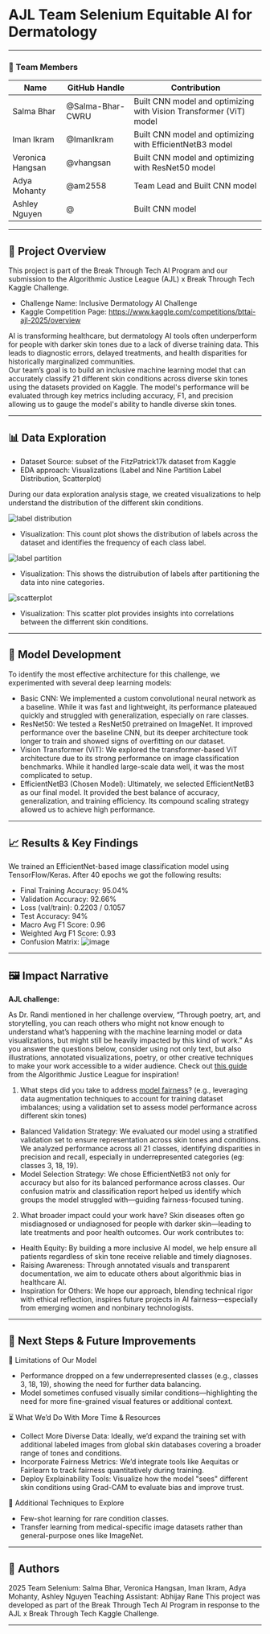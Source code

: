 # AJL Team Selenium Equitable AI for Dermatology
---

### **👥 Team Members**

| Name | GitHub Handle | Contribution |
| ----- | ----- | ----- |
| Salma Bhar | @Salma-Bhar-CWRU | Built CNN model and optimizing with Vision Transformer (ViT) model |
| Iman Ikram | @ImanIkram | Built CNN model and optimizing with EfficientNetB3 model |
| Veronica Hangsan | @vhangsan | Built CNN model and optimizing with ResNet50 model |
| Adya Mohanty | @am2558 | Team Lead and Built CNN model |
| Ashley Nguyen | @ | Built CNN model |

---

## **🎯 Project Overview**
This project is part of the Break Through Tech AI Program and our submission to the Algorithmic Justice League (AJL) x Break Through Tech Kaggle Challenge.
- Challenge Name: Inclusive Dermatology AI Challenge
- Kaggle Competition Page: https://www.kaggle.com/competitions/bttai-ajl-2025/overview </br>

AI is transforming healthcare, but dermatology AI tools often underperform for people with darker skin tones due to a lack of diverse training data. This leads to diagnostic errors, delayed treatments, and health disparities for historically marginalized communities. </br>
Our team’s goal is to build an inclusive machine learning model that can accurately classify 21 different skin conditions across diverse skin tones using the datasets provided on Kaggle. The model's performance will be evaluated through key metrics including accuracy, F1, and precision allowing us to gauge the model's ability to handle diverse skin tones.

---

## **📊 Data Exploration**

* Dataset Source: subset of the FitzPatrick17k dataset from Kaggle
* EDA approach: Visualizations (Label and Nine Partition Label Distribution, Scatterplot)
  
During our data exploration analysis stage, we created visualizations to help understand the distribution of the different skin conditions.

![label distribution](eda_images/label_distribution.png)
* Visualization: This count plot shows the distribution of labels across the dataset and identifies the frequency of each class label.
  
![label partition](eda_images/label_partition.png)
* Visualization: This shows the distruibution of labels after partitioning the data into nine categories.
  
![scatterplot](eda_images/scatterplot.png)
* Visualization: This scatter plot provides insights into correlations between the differrent skin conditions.

---

## **🧠 Model Development**

To identify the most effective architecture for this challenge, we experimented with several deep learning models:
- Basic CNN: We implemented a custom convolutional neural network as a baseline. While it was fast and lightweight, its performance plateaued quickly and struggled with generalization, especially on rare classes.
- ResNet50: We tested a ResNet50 pretrained on ImageNet. It improved performance over the baseline CNN, but its deeper architecture took longer to train and showed signs of overfitting on our dataset.
- Vision Transformer (ViT): We explored the transformer-based ViT architecture due to its strong performance on image classification benchmarks. While it handled large-scale data well, it was the most complicated to setup.
- EfficientNetB3 (Chosen Model): Ultimately, we selected EfficientNetB3 as our final model. It provided the best balance of accuracy, generalization, and training efficiency. Its compound scaling strategy allowed us to achieve high performance.

---

## **📈 Results & Key Findings**

We trained an EfficientNet-based image classification model using TensorFlow/Keras. After 40 epochs we got the following results:
- Final Training Accuracy: 95.04%
- Validation Accuracy: 92.66%
- Loss (val/train): 0.2203 / 0.1057
- Test Accuracy: 94%
- Macro Avg F1 Score: 0.96
- Weighted Avg F1 Score: 0.93
- Confusion Matrix:
![image](https://github.com/user-attachments/assets/c22aa943-eb5b-47a0-aa00-b34996f9b7ac)

---

## **🖼️ Impact Narrative**

**AJL challenge:**

As Dr. Randi mentioned in her challenge overview, “Through poetry, art, and storytelling, you can reach others who might not know enough to understand what’s happening with the machine learning model or data visualizations, but might still be heavily impacted by this kind of work.”
As you answer the questions below, consider using not only text, but also illustrations, annotated visualizations, poetry, or other creative techniques to make your work accessible to a wider audience.
Check out [this guide](https://drive.google.com/file/d/1kYKaVNR\_l7Abx2kebs3AdDi6TlPviC3q/view) from the Algorithmic Justice League for inspiration!

1. What steps did you take to address [model fairness](https://haas.berkeley.edu/wp-content/uploads/What-is-fairness_-EGAL2.pdf)? (e.g., leveraging data augmentation techniques to account for training dataset imbalances; using a validation set to assess model performance across different skin tones)
- Balanced Validation Strategy: We evaluated our model using a stratified validation set to ensure representation across skin tones and conditions. We analyzed performance across all 21 classes, identifying disparities in precision and recall, especially in underrepresented categories (eg: classes 3, 18, 19).
- Model Selection Strategy: We chose EfficientNetB3 not only for accuracy but also for its balanced performance across classes. Our confusion matrix and classification report helped us identify which groups the model struggled with—guiding fairness-focused tuning.

2. What broader impact could your work have?
Skin diseases often go misdiagnosed or undiagnosed for people with darker skin—leading to late treatments and poor health outcomes. Our work contributes to:
- Health Equity: By building a more inclusive AI model, we help ensure all patients regardless of skin tone receive reliable and timely diagnoses.
- Raising Awareness: Through annotated visuals and transparent documentation, we aim to educate others about algorithmic bias in healthcare AI.
- Inspiration for Others: We hope our approach, blending technical rigor with ethical reflection, inspires future projects in AI fairness—especially from emerging women and nonbinary technologists.
---

## **🚀 Next Steps & Future Improvements**

🔧 Limitations of Our Model
- Performance dropped on a few underrepresented classes (e.g., classes 3, 18, 19), showing the need for further data balancing.
- Model sometimes confused visually similar conditions—highlighting the need for more fine-grained visual features or additional context.

⏳ What We’d Do With More Time & Resources
- Collect More Diverse Data: Ideally, we’d expand the training set with additional labeled images from global skin databases covering a broader range of tones and conditions.
- Incorporate Fairness Metrics: We’d integrate tools like Aequitas or Fairlearn to track fairness quantitatively during training.
- Deploy Explainability Tools: Visualize how the model "sees" different skin conditions using Grad-CAM to evaluate bias and improve trust.

🧪 Additional Techniques to Explore
- Few-shot learning for rare condition classes.
- Transfer learning from medical-specific image datasets rather than general-purpose ones like ImageNet.
---

## **📄 Authors**
2025 Team Selenium: Salma Bhar, Veronica Hangsan, Iman Ikram, Adya Mohanty, Ashley Nguyen
Teaching Assistant: Abhijay Rane
This project was developed as part of the Break Through Tech AI Program in response to the AJL x Break Through Tech Kaggle Challenge.

---


